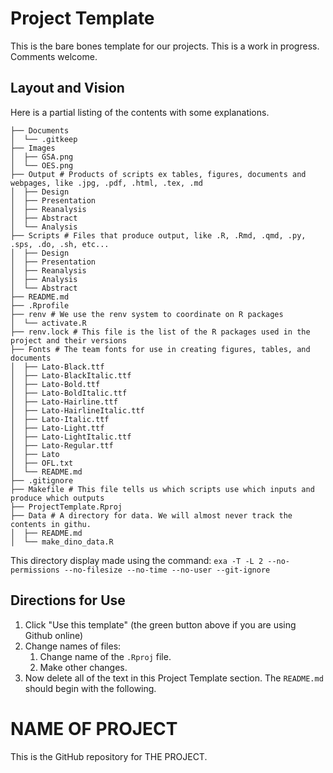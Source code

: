 # Project Template

This is the bare bones template for our projects. This is a work in progress. Comments welcome.

## Layout and Vision

Here is a partial listing of the contents with some explanations.

```
├── Documents
│  └── .gitkeep
├── Images
│  ├── GSA.png
│  └── OES.png
├── Output # Products of scripts ex tables, figures, documents and webpages, like .jpg, .pdf, .html, .tex, .md 
│  ├── Design
│  ├── Presentation
│  ├── Reanalysis
│  ├── Abstract
│  └── Analysis
├── Scripts # Files that produce output, like .R, .Rmd, .qmd, .py, .sps, .do, .sh, etc...
│  ├── Design
│  ├── Presentation
│  ├── Reanalysis
│  ├── Analysis
│  └── Abstract
├── README.md
├── .Rprofile
├── renv # We use the renv system to coordinate on R packages
│  └── activate.R
├── renv.lock # This file is the list of the R packages used in the project and their versions
├── Fonts # The team fonts for use in creating figures, tables, and documents
│  ├── Lato-Black.ttf
│  ├── Lato-BlackItalic.ttf
│  ├── Lato-Bold.ttf
│  ├── Lato-BoldItalic.ttf
│  ├── Lato-Hairline.ttf
│  ├── Lato-HairlineItalic.ttf
│  ├── Lato-Italic.ttf
│  ├── Lato-Light.ttf
│  ├── Lato-LightItalic.ttf
│  ├── Lato-Regular.ttf
│  ├── Lato
│  ├── OFL.txt
│  └── README.md
├── .gitignore
├── Makefile # This file tells us which scripts use which inputs and produce which outputs
├── ProjectTemplate.Rproj
├── Data # A directory for data. We will almost never track the contents in githu.
│  ├── README.md
│  └── make_dino_data.R

```


This directory display made using the command: `exa -T -L 2 --no-permissions --no-filesize --no-time --no-user --git-ignore`

## Directions for Use

 1. Click "Use this template" (the green button above if you are using Github online)
 2. Change names of files:
    1. Change name of the `.Rproj` file.
    2. Make other changes.
 7. Now delete all of the text in this Project Template section. The `README.md` should begin with the following.


# NAME OF PROJECT

This is the GitHub repository for THE PROJECT.  
